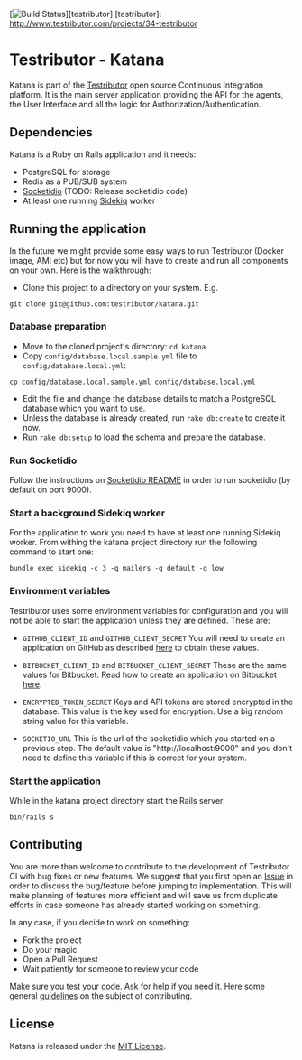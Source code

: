 [![Build Status](http://www.testributor.com/projects/34-testributor/status?branch=master)][testributor]
[testributor]: http://www.testributor.com/projects/34-testributor

# Testributor - Katana

Katana is part of the [Testributor](http://about.testributor.com) open source
Continuous Integration platform. It is the main server application providing
the API for the agents, the User Interface and all the logic for
Authorization/Authentication.

## Dependencies

Katana is a Ruby on Rails application and it needs:
  - PostgreSQL for storage
  - Redis as a PUB/SUB system
  - [Socketidio](https://github.com/testributor/socketidio) (TODO: Release socketidio code)
  - At least one running [Sidekiq](https://github.com/mperham/sidekiq) worker

## Running the application

In the future we might provide some easy ways to run Testributor (Docker image,
AMI etc) but for now you will have to create and run all components on your own.
Here is the walkthrough:

- Clone this project to a directory on your system. E.g.

```
git clone git@github.com:testributor/katana.git
```

### Database preparation

- Move to the cloned project's directory: `cd katana`
- Copy `config/database.local.sample.yml` file to `config/database.local.yml`:

```
cp config/database.local.sample.yml config/database.local.yml
```

- Edit the file and change the database details to match a PostgreSQL database
  which you want to use.
- Unless the database is already created, run `rake db:create` to create it now.
- Run `rake db:setup` to load the schema and prepare the database.

### Run Socketidio

Follow the instructions on [Socketidio README](https://github.com/testributor/socketidio)
in order to run socketidio (by default on port 9000).

### Start a background Sidekiq worker

For the application to work you need to have at least one running Sidekiq worker.
From withing the katana project directory run the following command to start one:

```
bundle exec sidekiq -c 3 -q mailers -q default -q low

```

### Environment variables

Testributor uses some environment variables for configuration and you will not
be able to start the application unless they are defined. These are:

- `GITHUB_CLIENT_ID` and `GITHUB_CLIENT_SECRET`
  You will need to create an application on GitHub as described [here](https://developer.github.com/guides/basics-of-authentication/#registering-your-app) to obtain these values.

- `BITBUCKET_CLIENT_ID` and `BITBUCKET_CLIENT_SECRET`
  These are the same values for Bitbucket. Read how to create an application on
  Bitbucket [here](https://confluence.atlassian.com/display/bitbucket/oauth+on+bitbucket+cloud#OAuthonBitbucketCloud-Createaconsumer).

- `ENCRYPTED_TOKEN_SECRET`
  Keys and API tokens are stored encrypted in the database. This value is the
  key used for encryption. Use a big random string value for this variable.

- `SOCKETIO_URL`
  This is the url of the socketidio which you started on a previous step. The
  default value is "http://localhost:9000" and you don't need to define this
  variable if this is correct for your system.

### Start the application

While in the katana project directory start the Rails server:

```
bin/rails s
```

## Contributing

You are more than welcome to contribute to the development of Testributor CI with
bug fixes or new features. We suggest that you first open an
[Issue](https://github.com/testributor/katana/issues) in order to discuss the
bug/feature before jumping to implementation. This will make planning of features
more efficient and will save us from duplicate efforts in case someone has already
started working on something.

In any case, if you decide to work on something:
  - Fork the project
  - Do your magic
  - Open a Pull Request
  - Wait patiently for someone to review your code

Make sure you test your code. Ask for help if you need it. Here some general
[guidelines](https://guides.github.com/activities/contributing-to-open-source/)
on the subject of contributing.

## License

Katana is released under the [MIT License](https://github.com/testributor/katana/blob/master/LICENSE).
